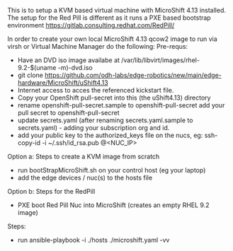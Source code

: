This is to setup a KVM based virtual machine with MicroShift 4.13 installed.
The setup for the Red Pill is different as it runs a PXE based bootstrap environment https://gitlab.consulting.redhat.com/RedPill/

In order to create your own local MicroShift 4.13 qcow2 image to run via virsh or Virtual Machine Manager do the following:
Pre-requs:
- Have an DVD iso image availabe at /var/lib/libvirt/images/rhel-9.2-$(uname -m)-dvd.iso
- git clone https://github.com/odh-labs/edge-robotics/new/main/edge-hardware/MicroShift/uShift4.13
- Internet access to acces the referenced kickstart file.
- Copy your OpenShift pull-secret into this (the uShift4.13) directory
- rename openshift-pull-secret.sample to openshift-pull-secret add your pull secret to openshift-pull-secret
- update secrets.yaml (after renaming secrets.yaml.sample to secrets.yaml) - adding your subscription org and id.
- add your public key to the authorized_keys file on the nucs, eg: ssh-copy-id -i ~/.ssh/id_rsa.pub <username>@<NUC_IP>

Option a: Steps to create a KVM image from scratch
- run bootStrapMicroShift.sh on your control host (eg your laptop)
- add the edge devices / nuc(s) to the hosts file

Option b: Steps for the RedPill
- PXE boot Red Pill Nuc into MicroShift (creates an empty RHEL 9.2 image)

Steps:
- run ansible-playbook -i ./hosts ./microshift.yaml -vv
 






